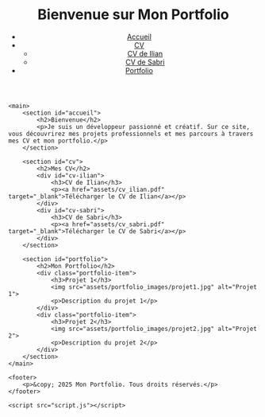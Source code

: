 <!DOCTYPE html>
<html lang="fr">

<head>
    <meta charset="UTF-8">
    <meta name="viewport" content="width=device-width, initial-scale=1.0">
    <title>Mon Portfolio Professionnel</title>
    <link rel="stylesheet" href="styles.css">
</head>

<body>
    <header>
        <div class="container">
            <h1>Bienvenue sur Mon Portfolio</h1>
            <nav>
                <ul>
                    <li><a href="#accueil">Accueil</a></li>
                    <li><a href="#cv">CV</a>
                        <ul class="submenu">
                            <li><a href="#cv-ilian">CV de Ilian</a></li>
                            <li><a href="#cv-sabri">CV de Sabri</a></li>
                        </ul>
                    </li>
                    <li><a href="#portfolio">Portfolio</a></li>
                </ul>
            </nav>
        </div>
    </header>

    <main>
        <section id="accueil">
            <h2>Bienvenue</h2>
            <p>Je suis un développeur passionné et créatif. Sur ce site, vous découvrirez mes projets professionnels et mes parcours à travers mes CV et mon portfolio.</p>
        </section>

        <section id="cv">
            <h2>Mes CV</h2>
            <div id="cv-ilian">
                <h3>CV de Ilian</h3>
                <p><a href="assets/cv_ilian.pdf" target="_blank">Télécharger le CV de Ilian</a></p>
            </div>
            <div id="cv-sabri">
                <h3>CV de Sabri</h3>
                <p><a href="assets/cv_sabri.pdf" target="_blank">Télécharger le CV de Sabri</a></p>
            </div>
        </section>

        <section id="portfolio">
            <h2>Mon Portfolio</h2>
            <div class="portfolio-item">
                <h3>Projet 1</h3>
                <img src="assets/portfolio_images/projet1.jpg" alt="Projet 1">
                <p>Description du projet 1</p>
            </div>
            <div class="portfolio-item">
                <h3>Projet 2</h3>
                <img src="assets/portfolio_images/projet2.jpg" alt="Projet 2">
                <p>Description du projet 2</p>
            </div>
        </section>
    </main>

    <footer>
        <p>&copy; 2025 Mon Portfolio. Tous droits réservés.</p>
    </footer>

    <script src="script.js"></script>
</body>

</html>
